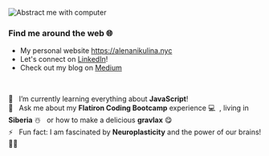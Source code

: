 ![Abstract me with computer](https://user-images.githubusercontent.com/50340096/88729844-c98fb680-d102-11ea-9a2f-19af9cfdb4c9.png)
### Find me around the web 🌐  
* My personal website https://alenanikulina.nyc 
* Let's connect on [LinkedIn](https://www.linkedin.com/in/alena-nikulina/)!
* Check out my blog on [Medium](https://medium.com/@alenanikulina0) </br>
</br>

🌱 &nbsp; I’m currently learning everything about **JavaScript**!</br>
💬 &nbsp; Ask me about my **Flatiron Coding Bootcamp** experience 💻  &nbsp;, living in **Siberia** ☃️ &nbsp; or how to make a delicious **gravlax** 😋 </br> 
⚡ &nbsp; Fun fact: I am fascinated by **Neuroplasticity** and the power of our brains! 💪🧠
                  


<!--
**AlenaNiku/AlenaNiku** is a ✨ _special_ ✨ repository because its `README.md` (this file) appears on your GitHub profile.

Here are some ideas to get you started:

- 🔭 I’m currently working on ...
🌱 I’m currently learning everything about **JavaScript**!
- 👯 I’m looking to collaborate on ...
- 🤔 I’m looking for help with ...
💬 Ask me about ...


- 
-->

